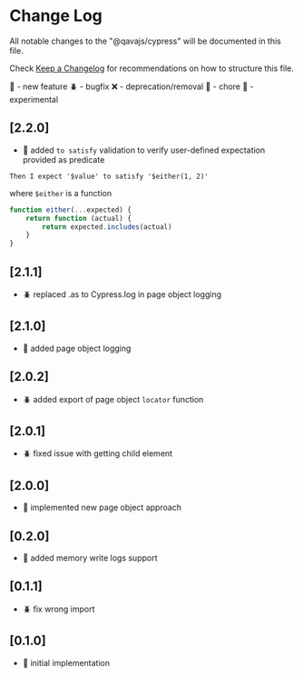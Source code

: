 # Change Log

All notable changes to the "@qavajs/cypress" will be documented in this file.

Check [Keep a Changelog](http://keepachangelog.com/) for recommendations on how to structure this file.

:rocket: - new feature
:beetle: - bugfix
:x: - deprecation/removal
:pencil: - chore
:microscope: - experimental

## [2.2.0]
- :rocket: added `to satisfy` validation to verify user-defined expectation provided as predicate
```Gherkin
Then I expect '$value' to satisfy '$either(1, 2)'
```
where `$either` is a function
```typescript
function either(...expected) {
    return function (actual) {
        return expected.includes(actual)
    }
}
```

## [2.1.1]
- :beetle: replaced .as to Cypress.log in page object logging

## [2.1.0]
- :rocket: added page object logging

## [2.0.2]
- :beetle: added export of page object `locator` function

## [2.0.1]
- :beetle: fixed issue with getting child element

## [2.0.0]
- :rocket: implemented new page object approach

## [0.2.0]
- :rocket: added memory write logs support

## [0.1.1]
- :beetle: fix wrong import

## [0.1.0]
- :rocket: initial implementation

